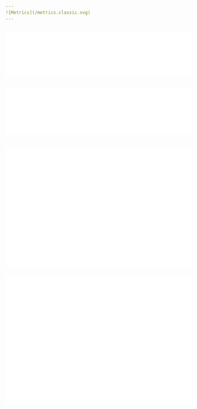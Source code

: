```yaml
---
![Metrics](/metrics.classic.svg)
---
```

![Habits](/metrics.plugin.habits.facts.svg)
---
![Reactions](/metrics.plugin.reactions.svg)
---
 ![Achievements](/metrics.plugin.achievements.svg) 
---
![Commits Calendar](/metrics.plugin.isocalendar.fullyear.svg)

